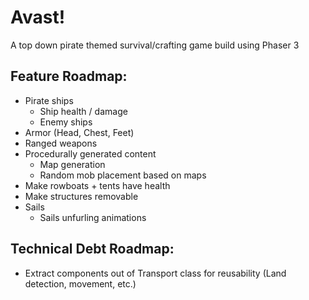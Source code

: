 # Avast!

A top down pirate themed survival/crafting game build using Phaser 3

## Feature Roadmap:

- Pirate ships
  - Ship health / damage
  - Enemy ships
- Armor (Head, Chest, Feet)
- Ranged weapons
- Procedurally generated content
  - Map generation
  - Random mob placement based on maps
- Make rowboats + tents have health
- Make structures removable
- Sails
  - Sails unfurling animations

## Technical Debt Roadmap:

- Extract components out of Transport class for reusability (Land detection, movement, etc.)
